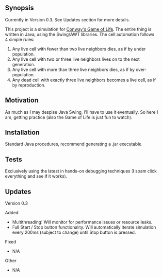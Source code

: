 ## Synopsis

Currently in Version 0.3. See Updates section for more details.

This project is a simulation for [Conway's Game of Life](https://en.wikipedia.org/wiki/Conway%27s_Game_of_Life). The entire thing is written in Java, using the Swing/AWT libraries. The cell automation follows 4 simple rules:
1. Any live cell with fewer than two live neighbors dies, as if by under population.
2. Any live cell with two or three live neighbors lives on to the next generation.
3. Any live cell with more than three live neighbors dies, as if by over-population.
4. Any dead cell with exactly three live neighbors becomes a live cell, as if by reproduction.

## Motivation

As much as I may despise Java Swing, I'll have to use it eventually. So here I am, getting practice (also the Game of Life is just fun to watch).

## Installation

Standard Java procedures, recommend generating a .jar executable.

## Tests

Exclusively using the latest in hands-on debugging techniques (I spam click everything and see if it works).

## Updates

Version 0.3

Added
- Multithreading! Will monitor for performance issues or resource leaks.
- Full Start / Stop button functionality. Will automatically iterate simulation every 200ms (subject to change) until Stop button is pressed.

Fixed
- N/A

Other
- N/A